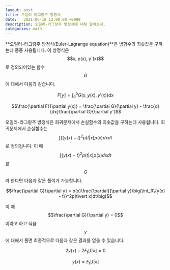 ```yaml
---
layout: post
title: 오일러-라그랑주 방정식
date:   2021-06-18 13:00:00 +0900
description: 오일러-라그랑주 방정식에 대해 알아보자.
categories: math
---
```


**오일러-라그랑주 방정식(Euler-Lagrange equation)**은 범함수의 최솟값을 구하는데 종종 사용됩니다. 이 방정식은 $$x, y(x), y`(x)$$로 정의되어있는 함수 $$G$$에 대해서 다음과 같습니다.

$$F[y] = \int_a^bG(x, y(x), y'(x))dx$$

$$\frac{\partial F}{\partial y(x)} = \frac{\partial G}{\partial y} - \frac{d}{dx}\frac{\partial G}{\partial y'}$$

오일러-라그랑주 방정식은 회귀문제에서 손실함수의 최솟값을 구하는데 사용됩니다. 회귀문제에서 손실함수는 $$\int\int\{y(x)-t\}^2p(t\vert x)p(x)dxdt$$로 정의됩니다. 이 때 $$\int\{y(x)-t\}^2p(t\vert x)p(x)dxdt$$를 $$G$$라 한다면 다음과 같은 풀이가 가능합니다.

$$\frac{\partial G}{\partial y} = p(x)\frac{\partial}{\partial y}\big(\int_R\{y(x) - t\}^2p(t\vert x)dt\big)$$

이 때 $$\frac{\partial G}{\partial y} = 0$$이라고 하고 식을 $$y$$에 대해서 풀면 최종적으로 다음과 같은 결과를 얻을 수 있습니다.

$$2y(x)-2E_t[t\vert x] = 0$$

$$y(x) = E_t[t\vert x]$$
